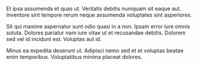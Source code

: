 Et ipsa assumenda et quas ut. Veritatis debitis numquam sit eaque aut. Inventore sint tempore rerum neque assumenda voluptates sint asperiores.
 Sit qui maxime aspernatur sunt odio quasi in a non. Ipsam error iure omnis soluta. Dolores pariatur nam iure vitae ut et recusandae debitis. Dolorem sed vel id incidunt est. Voluptas aut id.
 Minus ea expedita deserunt ut. Adipisci nemo sed et et voluptas beatae enim temporibus. Voluptatibus minima placeat dolores.